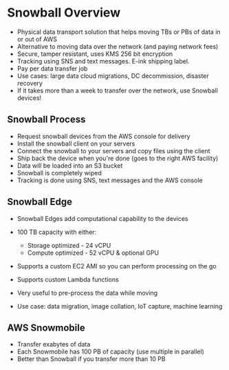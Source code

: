# Snowball Overview

- Physical data transport solution that helps moving TBs or PBs of data in or out of AWS
- Alternative to moving data over the network (and paying network fees)
- Secure, tamper resistant, uses KMS 256 bit encryption
- Tracking using SNS and text messages. E-ink shipping label.
- Pay per data transfer job
- Use cases: large data cloud migrations, DC decommission, disaster recovery
- If it takes more than a week to transfer over the network, use Snowball devices!

## Snowball Process

- Request snowball devices from the AWS console for delivery
- Install the snowball client on your servers
- Connect the snowball to your servers and copy files using the client
- Ship back the device when you're done (goes to the right AWS facility)
- Data will be loaded into an S3 bucket
- Snowball is completely wiped
- Tracking is done using SNS, text messages and the AWS console

## Snowball Edge

- Snowball Edges add computational capability to the devices
- 100 TB capacity with either:
    - Storage optimized - 24 vCPU
    - Compute optimized - 52 vCPU & optional GPU
- Supports a custom EC2 AMI so you can perform processing on the go
- Supports custom Lambda functions

- Very useful to pre-process the data while moving
- Use case: data migration, image collation, IoT capture, machine learning

## AWS Snowmobile

- Transfer exabytes of data
- Each Snowmobile has 100 PB of capacity (use multiple in parallel)
- Better than Snowball if you transfer more than 10 PB